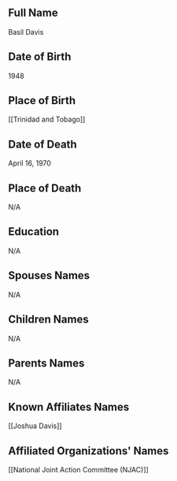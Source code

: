 ## Full Name
Basil Davis

## Date of Birth
1948

## Place of Birth
[[Trinidad and Tobago]]

## Date of Death
April 16, 1970

## Place of Death
N/A

## Education
N/A

## Spouses Names
N/A

## Children Names
N/A

## Parents Names
N/A

## Known Affiliates Names
[[Joshua Davis]]

## Affiliated Organizations' Names
[[National Joint Action Committee (NJAC)]]

